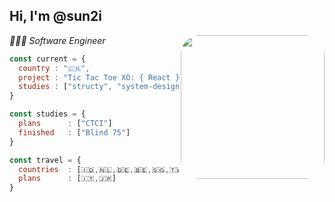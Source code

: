 <h2> Hi, I'm @sun2i </h2>
<img style="border-radius: 30px;" align='right' src="https://static.vecteezy.com/system/resources/previews/005/211/424/original/man-working-on-laptop-illustration-work-from-home-cartoon-character-free-vector.jpg" width="230">
<p><em>🧑🏻‍💻 Software Engineer</a></br>
</em></p>

```javascript
const current = {
  country : "🇨🇷",
  project : "Tic Tac Toe XO: { React }", 
  studies : ["structy", "system-design"]
}

const studies = {
  plans      : ["CTCI"]
  finished   : ["Blind 75"]
}

const travel = {
  countries  : [🇮🇩,🇳🇱,🇩🇪,🇧🇪,🇸🇬,🇹🇼,🇹🇭,🇨🇳],
  plans      : [🇮🇹,🇯🇵]
}
```

<!-- <img src="https://media.giphy.com/media/mGcNjsfWAjY5AEZNw6/giphy.gif" width="50"> -->
